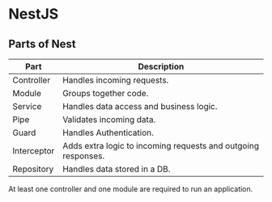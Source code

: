 # NestJS

## Parts of Nest

| Part        | Description                                                   |
| ----------- | ------------------------------------------------------------- |
| Controller  | Handles incoming requests.                                    |
| Module      | Groups together code.                                         |
| Service     | Handles data access and business logic.                       |
| Pipe        | Validates incoming data.                                      |
| Guard       | Handles Authentication.                                       |
| Interceptor | Adds extra logic to incoming requests and outgoing responses. |
| Repository  | Handles data stored in a DB.                                  |

At least one controller and one module are required to run an application.
